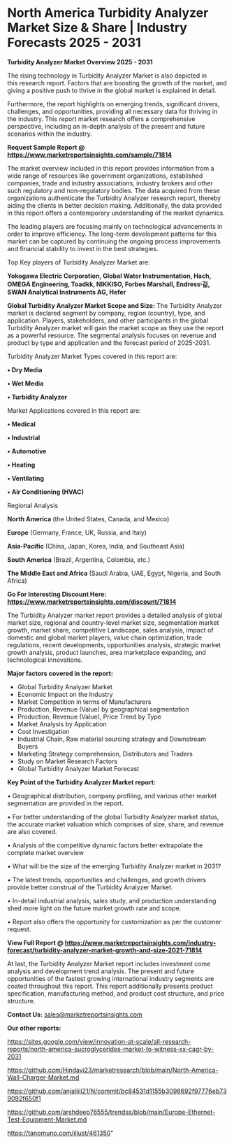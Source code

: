 # North America Turbidity Analyzer Market Size & Share | Industry Forecasts 2025 - 2031

<Strong> Turbidity Analyzer Market Overview 2025 - 2031</strong>

The rising technology in Turbidity Analyzer Market is also depicted in this research report. Factors that are boosting the growth of the market, and giving a positive push to thrive in the global market is explained in detail.

Furthermore, the report highlights on emerging trends, significant drivers, challenges, and opportunities, providing all necessary data for thriving in the industry. This report market research offers a comprehensive perspective, including an in-depth analysis of the present and future scenarios within the industry.

<strong>Request Sample Report @ <a href=https://www.marketreportsinsights.com/sample/71814>https://www.marketreportsinsights.com/sample/71814</a></strong>

The market overview included in this report provides information from a wide range of resources like government organizations, established companies, trade and industry associations, industry brokers and other such regulatory and non-regulatory bodies. The data acquired from these organizations authenticate the Turbidity Analyzer research report, thereby aiding the clients in better decision making. Additionally, the data provided in this report offers a contemporary understanding of the market dynamics.

The leading players are focusing mainly on technological advancements in order to improve efficiency. The long-term development patterns for this market can be captured by continuing the ongoing process improvements and financial stability to invest in the best strategies.

Top Key players of Turbidity Analyzer Market are:

<strong>Yokogawa Electric Corporation, Global Water Instrumentation, Hach, OMEGA Engineering, Toadkk, NIKKISO, Forbes Marshall, Endressᶫ걺, SWAN Analytical Instruments AG, Hefer</strong>

<strong><b>Global Turbidity Analyzer Market Scope and Size:</b></strong>
The Turbidity Analyzer market is declared segment by company, region (country), type, and application. Players, stakeholders, and other participants in the global Turbidity Analyzer market will gain the market scope as they use the report as a powerful resource. The segmental analysis focuses on revenue and product by type and application and the forecast period of 2025-2031.

Turbidity Analyzer Market Types covered in this report are:

<strong>• Dry Media

• Wet Media

• Turbidity Analyzer</strong>

Market Applications covered in this report are:

<strong>• Medical

• Industrial

• Automotive

• Heating

• Ventilating

• Air Conditioning (HVAC)</strong> 

Regional Analysis

<strong>North America</strong> (the United States, Canada, and Mexico)

<strong>Europe</strong> (Germany, France, UK, Russia, and Italy)

<strong>Asia-Pacific</strong> (China, Japan, Korea, India, and Southeast Asia)

<strong>South America</strong> (Brazil, Argentina, Colombia, etc.)

<strong>The Middle East and Africa</strong> (Saudi Arabia, UAE, Egypt, Nigeria, and South Africa)

<strong>Go For Interesting Discount Here: <a href=https://www.marketreportsinsights.com/discount/71814>https://www.marketreportsinsights.com/discount/71814</a></strong>

The Turbidity Analyzer market report provides a detailed analysis of global market size, regional and country-level market size, segmentation market growth, market share, competitive Landscape, sales analysis, impact of domestic and global market players, value chain optimization, trade regulations, recent developments, opportunities analysis, strategic market growth analysis, product launches, area marketplace expanding, and technological innovations.

<strong><b>Major factors covered in the report:</b></strong>
<ul>
  <li>Global Turbidity Analyzer Market </li>
  <li>Economic Impact on the Industry</li>
  <li>Market Competition in terms of Manufacturers</li>
  <li>Production, Revenue (Value) by geographical segmentation</li>
  <li>Production, Revenue (Value), Price Trend by Type</li>
  <li>Market Analysis by Application</li>
  <li>Cost Investigation</li>
  <li>Industrial Chain, Raw material sourcing strategy and Downstream Buyers</li>
  <li>Marketing Strategy comprehension, Distributors and Traders</li>
  <li>Study on Market Research Factors</li>
  <li>Global Turbidity Analyzer Market Forecast</li>
</ul>

<strong><b>Key Point of the Turbidity Analyzer Market report:</b></strong>

• Geographical distribution, company profiling, and various other market segmentation are provided in the report.

• For better understanding of the global Turbidity Analyzer market status, the accurate market valuation which comprises of size, share, and revenue are also covered.

• Analysis of the competitive dynamic factors better extrapolate the complete market overview

• What will be the size of the emerging Turbidity Analyzer market in 2031?

• The latest trends, opportunities and challenges, and growth drivers provide better construal of the Turbidity Analyzer Market.

• In-detail industrial analysis, sales study, and production understanding shed more light on the future market growth rate and scope.

• Report also offers the opportunity for customization as per the customer request.

<strong><b>View Full Report @ <a href=https://www.marketreportsinsights.com/industry-forecast/turbidity-analyzer-market-growth-and-size-2021-71814>https://www.marketreportsinsights.com/industry-forecast/turbidity-analyzer-market-growth-and-size-2021-71814</a></b></strong>


At last, the Turbidity Analyzer Market report includes investment come analysis and development trend analysis. The present and future opportunities of the fastest growing international industry segments are coated throughout this report. This report additionally presents product specification, manufacturing method, and product cost structure, and price structure.

<strong>Contact Us:</strong>
sales@marketreportsinsights.com

<strong>Our other reports:</strong>

<a href=https://sites.google.com/view/innovation-at-scale/all-research-reports/north-america-sucroglycerides-market-to-witness-xx-cagr-by-2031>https://sites.google.com/view/innovation-at-scale/all-research-reports/north-america-sucroglycerides-market-to-witness-xx-cagr-by-2031</a>

<a href=https://github.com/Hindavi23/marketresearch/blob/main/North-America-Wall-Charger-Market.md>https://github.com/Hindavi23/marketresearch/blob/main/North-America-Wall-Charger-Market.md</a>

<a href=https://github.com/anjaliiii21/N/commit/bc84531d1155b3098692f97776eb739092f650f1>https://github.com/anjaliiii21/N/commit/bc84531d1155b3098692f97776eb739092f650f1</a>

<a href=https://github.com/arshdeep76555/trendss/blob/main/Europe-Ethernet-Test-Equipment-Market.md>https://github.com/arshdeep76555/trendss/blob/main/Europe-Ethernet-Test-Equipment-Market.md</a>

<a href=https://tanomuno.com/illust/461350>https://tanomuno.com/illust/461350</a>"
